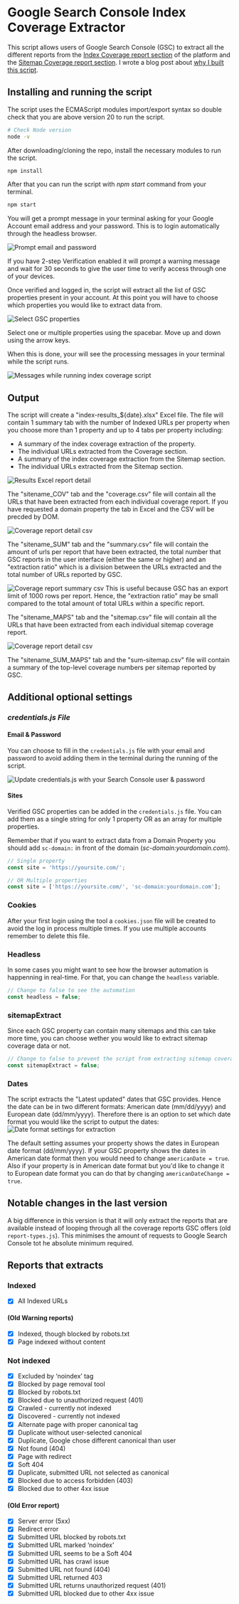 # Google Search Console Index Coverage Extractor

This script allows users of Google Search Console (GSC) to extract all the different reports from the [Index Coverage report section](https://support.google.com/webmasters/answer/7440203?hl=en) of the platform and the [Sitemap Coverage report section](https://support.google.com/webmasters/answer/7451001?hl=en&ref_topic=9456557). I wrote a blog post about [why I built this script](https://jlhernando.com/blog/index-coverage-extractor/).

## Installing and running the script

The script uses the ECMAScript modules import/export syntax so double check that you are above version 20 to run the script.

```bash
# Check Node version
node -v
```

After downloading/cloning the repo, install the necessary modules to run the script.

```bash
npm install
```

After that you can run the script with _npm start_ command from your terminal.

```bash
npm start
```

You will get a prompt message in your terminal asking for your Google Account email address and your password. This is to login automatically through the headless browser.

![Prompt email and password](/img/index-coverage-extractor-email-pass-prompt.png)

If you have 2-step Verification enabled it will prompt a warning message and wait for 30 seconds to give the user time to verify access through one of your devices.

Once verified and logged in, the script will extract all the list of GSC properties present in your account. At this point you will have to choose which properties you would like to extract data from.

![Select GSC properties](/img/select-gsc-props-terminal.png)

Select one or multiple properties using the spacebar. Move up and down using the arrow keys.

When this is done, your will see the processing messages in your terminal while the script runs.

![Messages while running index coverage script](/img/running-index-cov-script.png)

## Output

The script will create a "index-results\_${date}.xlsx" Excel file. The file will contain 1 summary tab with the number of Indexed URLs per property when you choose more than 1 property and up to 4 tabs per property including:

- A summary of the index coverage extraction of the property.
- The individual URLs extracted from the Coverage section.
- A summary of the index coverage extraction from the Sitemap section.
- The individual URLs extracted from the Sitemap section.

![Results Excel report detail](/img/index-coverage-excel-results.png 'index coverage report export Excel detail')

The "sitename_COV" tab and the "coverage.csv" file will contain all the URLs that have been extracted from each individual coverage report. If you have requested a domain property the tab in Excel and the CSV will be precded by DOM.

![Coverage report detail csv](https://jlhernando.com/img/coverage-csv.jpg 'index coverage report export detail csv')

The "sitename_SUM" tab and the "summary.csv" file will contain the amount of urls per report that have been extracted, the total number that GSC reports in the user interface (either the same or higher) and an "extraction ratio" which is a division between the URLs extracted and the total number of URLs reported by GSC.

![Coverage report summary csv](https://jlhernando.com/img/coverage-summary.jpg 'index coverage report export summary csv')
This is useful because GSC has an export limit of 1000 rows per report. Hence, the "extraction ratio" may be small compared to the total amount of total URLs within a specific report.

The "sitename_MAPS" tab and the "sitemap.csv" file will contain all the URLs that have been extracted from each individual sitemap coverage report.

![Coverage report detail csv](https://jlhernando.com/img/coverage-csv.jpg 'index coverage report export detail csv')

The "sitename_SUM_MAPS" tab and the "sum-sitemap.csv" file will contain a summary of the top-level coverage numbers per sitemap reported by GSC.

## Additional optional settings

### _credentials.js File_

#### Email & Password

You can choose to fill in the `credentials.js` file with your email and password to avoid adding them in the terminal during the running of the script.

![Update credentials.js with your Search Console user & password](https://jlhernando.com/img/credentials.jpg 'update credentials.js with your Search Console user & password')

#### Sites

Verified GSC properties can be added in the `credentials.js` file. You can add them as a single string for only 1 property OR as an array for multiple properties.

Remember that if you want to extract data from a Domain Property you should add `sc-domain:` in front of the domain (_sc-domain:yourdomain.com_).

```js
// Single property
const site = 'https://yoursite.com/';

// OR Multiple properties
const site = ['https://yoursite.com/', 'sc-domain:yourdomain.com'];
```

### Cookies
After your first login using the tool a `cookies.json` file will be created to avoid the log in process multiple times. If you use multiple accounts remember to delete this file.

### Headless

In some cases you might want to see how the browser automation is happenning in real-time. For that, you can change the `headless` variable.

```js
// Change to false to see the automation
const headless = false;
```

### sitemapExtract

Since each GSC property can contain many sitemaps and this can take more time, you can choose wether you would like to extract sitemap coverage data or not.

```js
// Change to false to prevent the script from extracting sitemap coverage data
const sitemapExtract = false;
```

### Dates

The script extracts the "Latest updated" dates that GSC provides. Hence the date can be in two different formats: American date (mm/dd/yyyy) and European date (dd/mm/yyyy). Therefore there is an option to set which date format you would like the script to output the dates:
![Date format settings for extraction](https://jlhernando.com/img/date-format-settings.png 'GSC date format settings for extarction')

The default setting assumes your property shows the dates in European date format (dd/mm/yyyy). If your GSC property shows the dates in American date format then you would need to change `americanDate = true`. Also if your property is in American date format but you'd like to change it to European date format you can do that by changing `americanDateChange = true`.

## Notable changes in the last version

A big difference in this version is that it will only extract the reports that are available instead of looping through all the coverage reports GSC offers (old `report-types.js`). This minimises the amount of requests to Google Search Console tot he absolute minimum required.

## Reports that extracts

### Indexed

- [x] All Indexed URLs

#### (Old Warning reports)

- [x] Indexed, though blocked by robots.txt
- [x] Page indexed without content

### Not indexed

- [x] Excluded by ‘noindex’ tag
- [x] Blocked by page removal tool
- [x] Blocked by robots.txt
- [x] Blocked due to unauthorized request (401)
- [x] Crawled - currently not indexed
- [x] Discovered - currently not indexed
- [x] Alternate page with proper canonical tag
- [x] Duplicate without user-selected canonical
- [x] Duplicate, Google chose different canonical than user
- [x] Not found (404)
- [x] Page with redirect
- [x] Soft 404
- [x] Duplicate, submitted URL not selected as canonical
- [x] Blocked due to access forbidden (403)
- [x] Blocked due to other 4xx issue

#### (Old Error report)

- [x] Server error (5xx)
- [x] Redirect error
- [x] Submitted URL blocked by robots.txt
- [x] Submitted URL marked ‘noindex’
- [x] Submitted URL seems to be a Soft 404
- [x] Submitted URL has crawl issue
- [x] Submitted URL not found (404)
- [x] Submitted URL returned 403
- [x] Submitted URL returns unauthorized request (401)
- [x] Submitted URL blocked due to other 4xx issue
